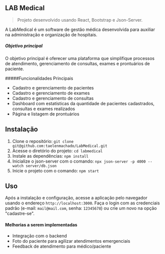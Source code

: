 ## LAB Medical

> Projeto desenvolvido usando React, Bootstrap e Json-Server.

A LabMedical é um software de gestão médica desenvolvida para auxiliar na administração e organização de hospitais.

##### Objetivo principal

O objetivo principal é oferecer uma plataforma que simplifique processos de atendimento, gerenciamento de consultas, exames e prontuários de paciente.

#####Funcionalidades Principais

- Cadastro e gerenciamento de pacientes
- Cadastro e gerenciamento de exames
- Cadastro e gerenciamento de consultas
- Dashboard com estatísticas da quantidade de pacientes cadastrados, consultas e exames realizados
- Página e listagem de prontuários

## Instalação

1. Clone o repositório: `git clone git@github.com:taelenmachado/LabMedical.git`
2. Acesse o diretório do projeto: `cd labmedical`
3. Instale as dependências: `npm install`
4. Inicialize o json-server com o comando: `npx json-server -p 4000 --watch server/db.json`
5. Inicie o projeto com o comando: `npm start`


## Uso

Após a instalação e configuração, acesse a aplicação pelo navegador usando o endereço `http://localhost:3000`. Faça o login com as credenciais padrão (e-mail: `mail@mail.com`, senha: `12345678`) ou crie um novo na opção "cadastre-se".

#### Melhorias a serem implementadas

- Integração com o backend
- Foto do paciente para agilizar atendimentos emergenciais
- Feedback de atendimento para médico/paciente